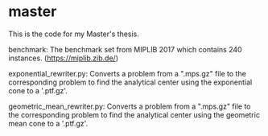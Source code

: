 # master
This is the code for my Master's thesis.

benchmark: The benchmark set from MIPLIB 2017 which contains 240 instances. (https://miplib.zib.de/)

exponential_rewriter.py: Converts a problem from a ".mps.gz" file to the corresponding problem to find the analytical center using the exponential cone to a '.ptf.gz'.

geometric_mean_rewriter.py: Converts a problem from a ".mps.gz" file to the corresponding problem to find the analytical center using the geometric mean cone to a '.ptf.gz'.
